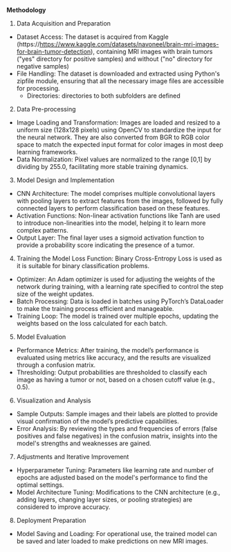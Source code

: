 


**Methodology**
1. Data Acquisition and Preparation
- Dataset Access: The dataset is acquired from Kaggle (https://https://www.kaggle.com/datasets/navoneel/brain-mri-images-for-brain-tumor-detection), containing MRI images with brain tumors
   ("yes" directory for positive samples) and without ("no" directory for negative samples)
- File Handling: The dataset is downloaded and extracted using Python's zipfile module,
   ensuring that all the necessary image files are accessible for processing.
  - Directories: directories to both subfolders are defined
2. Data Pre-processing
- Image Loading and Transformation: Images are loaded and resized to a uniform size (128x128
     pixels) using OpenCV to standardize the input for the neural network. They are also
     converted from BGR to RGB color space to match the expected input format for color images
     in most deep learning frameworks.
- Data Normalization: Pixel values are normalized to the range [0,1] by dividing by 255.0,
   facilitating more stable training dynamics.
3. Model Design and Implementation
- CNN Architecture: The model comprises multiple convolutional layers with pooling layers to extract features from the images, followed by fully connected layers to perform classification based on these features.
- Activation Functions: Non-linear activation functions like Tanh are used to introduce non-linearities into the model, helping it to learn more complex patterns.
- Output Layer: The final layer uses a sigmoid activation function to provide a probability score indicating the presence of a tumor.
4. Training the Model
Loss Function: Binary Cross-Entropy Loss is used as it is suitable for binary classification problems.
- Optimizer: An Adam optimizer is used for adjusting the weights of the network during training, with a learning rate specified to control the step size of the weight updates.
- Batch Processing: Data is loaded in batches using PyTorch’s DataLoader to make the training process efficient and manageable.
- Training Loop: The model is trained over multiple epochs, updating the weights based on the loss calculated for each batch.
5. Model Evaluation
- Performance Metrics: After training, the model’s performance is evaluated using metrics like accuracy, and the results are visualized through a confusion matrix.
- Thresholding: Output probabilities are thresholded to classify each image as having a tumor or not, based on a chosen cutoff value (e.g., 0.5).
6. Visualization and Analysis
- Sample Outputs: Sample images and their labels are plotted to provide visual confirmation of the model’s predictive capabilities.
- Error Analysis: By reviewing the types and frequencies of errors (false positives and false negatives) in the confusion matrix, insights into the model's strengths and weaknesses are gained.
7. Adjustments and Iterative Improvement
- Hyperparameter Tuning: Parameters like learning rate and number of epochs are adjusted based on the model's performance to find the optimal settings.
- Model Architecture Tuning: Modifications to the CNN architecture (e.g., adding layers, changing layer sizes, or pooling strategies) are considered to improve accuracy.
8. Deployment Preparation
  - Model Saving and Loading: For operational use, the trained model can be saved and later
    loaded to make predictions on new MRI images.
